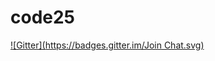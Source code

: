 # code25
[![Gitter](https://badges.gitter.im/Join Chat.svg)](https://gitter.im/jlmwebhosting/code25?utm_source=badge&utm_medium=badge&utm_campaign=pr-badge&utm_content=badge)